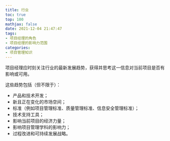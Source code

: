 ```yaml
---
title: 行业
toc: true
top: 100
mathjax: false
date: 2021-12-04 21:47:47
tags:
- 项目经理的角色
- 项目经理的影响力范围
categories:
- 项目管理知识
---
```

项目经理应时刻关注行业的最新发展趋势，获得并思考这一信息对当前项目是否有影响或可用。

这些趋势包括（但不限于）：

- 产品和技术开发；
- 新且正在变化的市场空间；
- 标准（例如项目管理标准、质量管理标准、信息安全管理标准）；
- 技术支持工具；
- 影响当前项目的经济力量；
- 影响项目管理学科的影响力；
- 过程改进和可持续发展战略。

